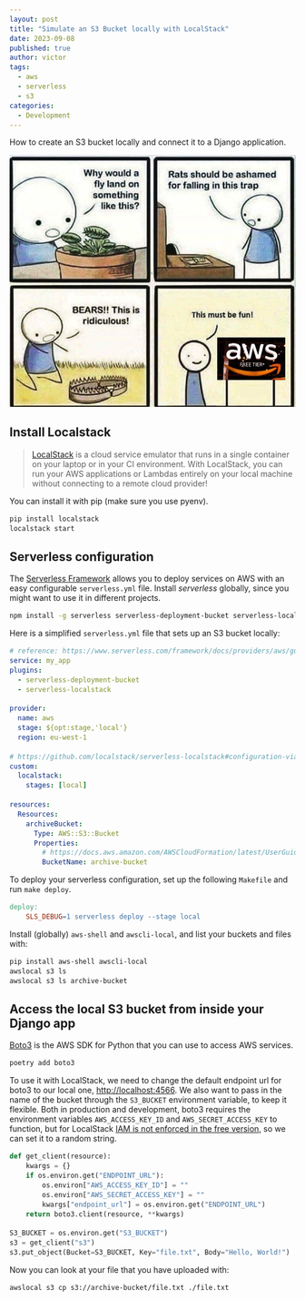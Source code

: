 ```yaml
---
layout: post
title: "Simulate an S3 Bucket locally with LocalStack"
date: 2023-09-08
published: true
author: victor
tags:
  - aws
  - serverless
  - s3
categories:
  - Development
---
```


How to create an S3 bucket locally and connect it to a Django application.

![aws meme, bear trap, fly trap](/images/aws-meme.png)

## Install Localstack

> [LocalStack](https://docs.localstack.cloud/getting-started/) is a cloud service emulator that runs in a single container on your laptop or in your CI environment. With LocalStack, you can run your AWS applications or Lambdas entirely on your local machine without connecting to a remote cloud provider!

You can install it with pip (make sure you use pyenv). 

```bash
pip install localstack
localstack start
```

## Serverless configuration

The [Serverless Framework](https://www.serverless.com/framework/docs/getting-started) allows you to deploy services on AWS with an easy configurable `serverless.yml` file.
Install *serverless* globally, since you might want to use it in different projects.

```bash
npm install -g serverless serverless-deployment-bucket serverless-localstack
```

Here is a simplified `serverless.yml` file that sets up an S3 bucket locally:

```yaml
# reference: https://www.serverless.com/framework/docs/providers/aws/guide/serverless.yml
service: my_app
plugins:
  - serverless-deployment-bucket
  - serverless-localstack

provider:
  name: aws
  stage: ${opt:stage,'local'}
  region: eu-west-1

# https://github.com/localstack/serverless-localstack#configuration-via-serverlessyml
custom:
  localstack:
    stages: [local]

resources:
  Resources:
    archiveBucket:
      Type: AWS::S3::Bucket
      Properties:
        # https://docs.aws.amazon.com/AWSCloudFormation/latest/UserGuide/aws-properties-s3-bucket.html
        BucketName: archive-bucket

```

To deploy your serverless configuration, set up the following `Makefile` and run `make deploy`.

```makefile
deploy:
	SLS_DEBUG=1 serverless deploy --stage local
```

Install (globally) `aws-shell` and `awscli-local`, and list your buckets and files with:

```bash
pip install aws-shell awscli-local
awslocal s3 ls
awslocal s3 ls archive-bucket
```

## Access the local S3 bucket from inside your Django app

[Boto3](https://boto3.amazonaws.com/v1/documentation/api/latest/index.html) is the AWS SDK for Python that you can use to access AWS services.

```bash
poetry add boto3
```

To use it with LocalStack, we need to change the default endpoint url for boto3 to our local one, [http://localhost:4566](http://localhost:4566).
We also want to pass in the name of the bucket through the `S3_BUCKET` environment variable, to keep it flexible.
Both in production and development, boto3 requires the environment variables `AWS_ACCESS_KEY_ID` and `AWS_SECRET_ACCESS_KEY` to function, 
but for LocalStack [IAM is not enforced in the free version](https://docs.localstack.cloud/user-guide/aws/iam/#enforcing-iam-policies), so we can set it to a random string.

```python
def get_client(resource):
    kwargs = {}
    if os.environ.get("ENDPOINT_URL"):
        os.environ["AWS_ACCESS_KEY_ID"] = ""
        os.environ["AWS_SECRET_ACCESS_KEY"] = ""
        kwargs["endpoint_url"] = os.environ.get("ENDPOINT_URL")
    return boto3.client(resource, **kwargs)

S3_BUCKET = os.environ.get("S3_BUCKET")
s3 = get_client("s3")
s3.put_object(Bucket=S3_BUCKET, Key="file.txt", Body="Hello, World!")
```

Now you can look at your file that you have uploaded with:

```bash
awslocal s3 cp s3://archive-bucket/file.txt ./file.txt
```
